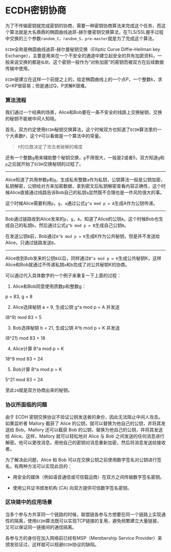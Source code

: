 # ECDH密钥协商
为了不传输密钥就完成密钥的协商，需要一种密钥协商算法来完成这个任务，而这个算法就是大名鼎鼎的椭圆曲线迪菲-赫尔曼密钥交换算法，在TLS/SSL握手过程中交换的三个参数`random_C，random_S，pre-master`就是为了完成这个算法。

`ECDH`全称是椭圆曲线迪菲-赫尔曼秘钥交换（Elliptic Curve Diffie–Hellman key Exchange），主要是用来在一个不安全的通道中建立起安全的共有加密资料，一般来说交换的都是`私钥`，这个密钥一般作为“对称加密”的密钥而被双方在后续数据传输中使用。

`ECDH`是建立在这样一个前提之上的，给定椭圆曲线上的一个点P，一个整数k，求Q=KP很容易；但是通过Q，P求解K很难。

### 算法流程
我们通过一个经典的场景，Alice和Bob要在一条不安全的线路上交换秘钥，交换的秘钥不能被中间人知晓。

首先，双方约定使用`ECDH`秘钥交换算法，这个时候双方也知道了`ECDH`算法里的一个大素数`P`，这个`P`可以看做是一个算法中的常量。

> `P`的位数决定了攻击者破解的难度

还有一个整数`g`用来辅助整个秘钥交换，`g`不用很大，一般是2或者5，双方知道`g`和`p`之后就开始了`ECDH`交换秘钥的过程了。

------

Alice知道了共用参数`p`和`g`，生成私有整数`a`作为私钥，公钥算法一般是公钥加密，私钥解密，公钥给对方来加密数据，拿到密文后私钥解密查看内容正确性，这个时候Alice直接通过线路告诉Bob自己的私钥`a`显然既不合理也是一件风险很大的事。

这个时候Alice需要利用`p`，`g`，`a`通过公式`g^a mod p = A`生成A作为公钥传递。

-------

 Bob通过链路收到Alice发来的`p`，`g`，`A`，知道了Alice的公钥`A`。这个时候Bob也生成自己的私钥`b`，然后通过公式`g^b mod p = B`生成自己公钥`B`。

 在发送公钥`B`前，Bob通过`A^b mod p = K`生成K作为公共秘钥，但是并不发送给Alice，只通过链路发送`B`。

-------
Alice收到Bob发来的公钥`B`以后，同样通过`B^a mod p = K`生成公共秘钥K，这样Alice和Bob就通过不传递私钥`a`和`b`完成了对公共秘钥K的协商。

可以通过代入具体数字的一个例子来重复一下上面的过程：

1. Alice和Bob同意使用质数p和整数g：

 p = 83, g = 8

2. Alice选择秘钥 a = 9, 生成公钥  g^a mod p = A 并发送

 (8^9) mod 83 = 5

3. Bob选择秘钥 b = 21, 生成公钥 A^b mod p = K 并发送

 (8^21) mod 83 = 18

4. Alice计算 B^a mod p = K 

 18^9 mod 83 = 24

5. Bob计算 B^a mod p = K

  5^21 mod 83 = 24


至此`24`就是双方协商出来的秘钥。

### 协议所面临的问题
由于 ECDH 密钥交换协议不验证公钥发送者的身份，因此无法阻止中间人攻击。如果监听者 Mallory 截获了 Alice 的公钥，就可以替换为他自己的公钥，并将其发送给 Bob。Mallory 还可以截获 Bob 的公钥，替换为他自己的公钥，并将其发送给 Alice。这样，Mallory 就可以轻松地对 Alice 与 Bob 之间发送的任何消息进行解密。他可以更改消息，用他自己的密钥对消息重新加密，然后将消息发送给接收者。

为了解决此问题，Alice 和 Bob 可以在交换公钥之前使用数字签名对公钥进行签名。有两种方法可以实现此目的：

- 用安全的媒体（例如语音通信或可信载运商）在双方之间传输数字签名密钥。

- 使用公共证书颁发机构 (CA) 向双方提供可信数字签名密钥。


### 区块链中的应用场景

当多个参与方共享同一个链路的时候，联盟链各参与方想要在同一个链路上实现通性的隔离，使用`ECDH`算法既可以实现TCP链接的复用，避免频繁建立大量链接，又可以保证同一链接间的通信隔离。

各参与方的身份在加入网络前已经有MSP（Membership Service Provider）来颁发验证过，这样就可以规避`ECDH`协议的缺陷。


